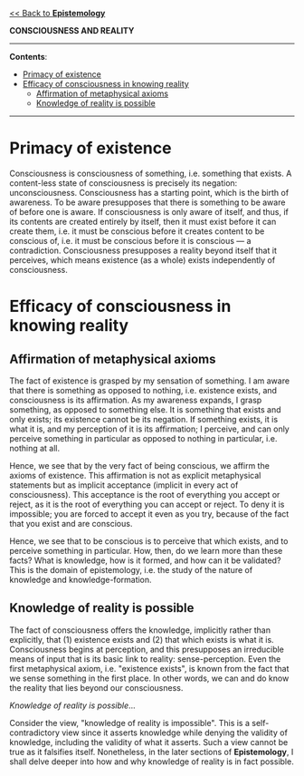 [<< Back to **Epistemology**](https://pranigopu.github.io/philosophy/epistemology)

**CONSCIOUSNESS AND REALITY**

---

**Contents**:

- [Primacy of existence](#primacy-of-existence)
- [Efficacy of consciousness in knowing reality](#efficacy-of-consciousness-in-knowing-reality)
  - [Affirmation of metaphysical axioms](#affirmation-of-metaphysical-axioms)
  - [Knowledge of reality is possible](#knowledge-of-reality-is-possible)

---

# Primacy of existence
Consciousness is consciousness of something, i.e. something that exists. A content-less state of consciousness is precisely its negation: unconsciousness. Consciousness has a starting point, which is the birth of awareness. To be aware presupposes that there is something to be aware of before one is aware. If consciousness is only aware of itself, and thus, if its contents are created entirely by itself, then it must exist before it can create them, i.e. it must be conscious before it creates content to be conscious of, i.e. it must be conscious before it is conscious — a contradiction. Consciousness presupposes a reality beyond itself that it perceives, which means existence (as a whole) exists independently of consciousness.

# Efficacy of consciousness in knowing reality
## Affirmation of metaphysical axioms
The fact of existence is grasped by my sensation of something. I am aware that there is something as opposed to nothing, i.e. existence exists, and consciousness is its affirmation. As my awareness expands, I grasp something, as opposed to something else. It is something that exists and only exists; its existence cannot be its negation. If something exists, it is what it is, and my perception of it is its affirmation; I perceive, and can only perceive something in particular as opposed to nothing in particular, i.e. nothing at all.

Hence, we see that by the very fact of being conscious, we affirm the axioms of existence. This affirmation is not as explicit metaphysical statements but as implicit acceptance (implicit in every act of consciousness). This acceptance is the root of everything you accept or reject, as it is the root of everything you can accept or reject. To deny it is impossible; you are forced to accept it even as you try, because of the fact that you exist and are conscious.

Hence, we see that to be conscious is to perceive that which exists, and to perceive something in particular. How, then, do we learn more than these facts? What is knowledge, how is it formed, and how can it be validated? This is the domain of epistemology, i.e. the study of the nature of knowledge and knowledge-formation.

## Knowledge of reality is possible
The fact of consciousness offers the knowledge, implicitly rather than explicitly, that (1) existence exists and (2) that which exists is what it is. Consciousness begins at perception, and this presupposes an irreducible means of input that is its basic link to reality: sense-perception. Even the first metaphysical axiom, i.e. "existence exists", is known from the fact that we sense something in the first place. In other words, we can and do know the reality that lies beyond our consciousness.

_Knowledge of reality is possible_...

Consider the view, "knowledge of reality is impossible". This is a self-contradictory view since it asserts knowledge while denying the validity of knowledge, including the validity of what it asserts. Such a view cannot be true as it falsifies itself. Nonetheless, in the later sections of **Epistemology**, I shall delve deeper into how and why knowledge of reality is in fact possible.